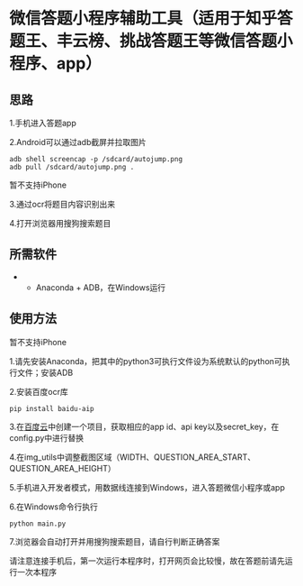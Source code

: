 # 微信答题小程序辅助工具（适用于知乎答题王、丰云榜、挑战答题王等微信答题小程序、app）
## 思路
1.手机进入答题app

2.Android可以通过adb截屏并拉取图片
```shell
adb shell screencap -p /sdcard/autojump.png
adb pull /sdcard/autojump.png .
```
暂不支持iPhone

3.通过ocr将题目内容识别出来

4.打开浏览器用搜狗搜索题目

## 所需软件
* * Anaconda + ADB，在Windows运行

## 使用方法
暂不支持iPhone

1.请先安装Anaconda，把其中的python3可执行文件设为系统默认的python可执行文件；安装ADB

2.安装百度ocr库
```shell
pip install baidu-aip
```

3.在[百度云](https://cloud.baidu.com/product/ocr.html)中创建一个项目，获取相应的app id、api key以及secret_key，在config.py中进行替换

4.在img_utils中调整截图区域（WIDTH、QUESTION_AREA_START、QUESTION_AREA_HEIGHT）

5.手机进入开发者模式，用数据线连接到Windows，进入答题微信小程序或app

6.在Windows命令行执行
```shell
python main.py
```

7.浏览器会自动打开并用搜狗搜索题目，请自行判断正确答案

请注意连接手机后，第一次运行本程序时，打开网页会比较慢，故在答题前请先运行一次本程序
